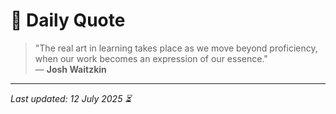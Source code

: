 # 📜 Daily Quote

> "The real art in learning takes place as we move beyond proficiency, when our work becomes an expression of our essence."  
> — **Josh Waitzkin**

---

_Last updated: 12 July 2025 ⏳_
